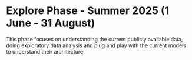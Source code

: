 # Explore Phase - Summer 2025 (1 June - 31 August)

This phase focuses on understanding the current publicly available data, doing exploratory data analysis and plug and play with the current models to understand their architecture
